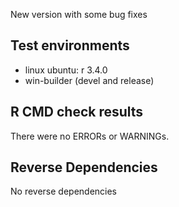 
New version with some bug fixes

## Test environments
* linux ubuntu: r 3.4.0
* win-builder (devel and release)

## R CMD check results
There were no ERRORs or WARNINGs. 

## Reverse Dependencies
No reverse dependencies
